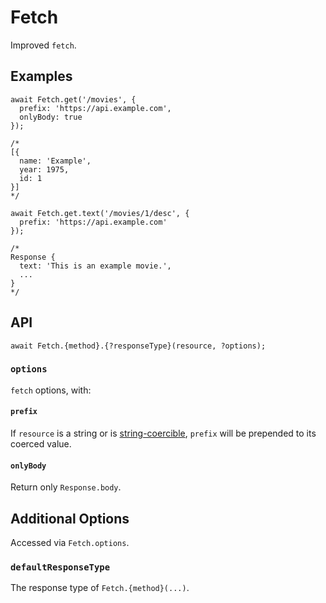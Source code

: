 # Fetch

Improved `fetch`.


## Examples

```JS
await Fetch.get('/movies', {
  prefix: 'https://api.example.com',
  onlyBody: true
});

/*
[{
  name: 'Example',
  year: 1975,
  id: 1
}]
*/
```

```JS
await Fetch.get.text('/movies/1/desc', {
  prefix: 'https://api.example.com'
});

/*
Response {
  text: 'This is an example movie.',
  ...
}
*/
```


## API

```JS
await Fetch.{method}.{?responseType}(resource, ?options);
```

### `options`

`fetch` options, with:

#### `prefix`

If `resource` is a string or is [string-coercible], `prefix` will be prepended to its coerced value.

#### `onlyBody`

Return only `Response.body`.


## Additional Options

Accessed via `Fetch.options`.

### `defaultResponseType`

The response type of `Fetch.{method}(...)`.


[string-coercible]: https://developer.mozilla.org/en-US/docs/Web/JavaScript/Reference/Global_Objects/String#string_coercion

